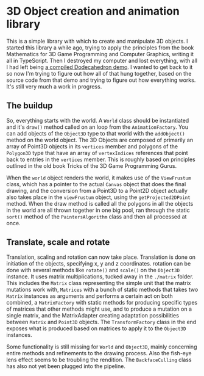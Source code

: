 # 3D Object creation and animation library

This is a simple library with which to create and manipulate 3D objects. I started this library a while ago, trying to apply the principles from the book Mathematics for 3D Game Programming and Computer Graphics, writing it all in TypeScript. Then I destroyed my computer and lost everything, with all I had left being [a compiled Dodecahedron demo](http://zzp-online-marketing.nl/js-portfolio/dodecahedron/). I wanted to get back to it so now I'm trying to figure out how all of that hung together, based on the source code from that demo and trying to figure out how everything works. It's still very much a work in progress.

## The buildup

So, everything starts with the world. A `World` class should be instantiated and it's `draw()` method called on an loop from the `AnimationFactory`. You can add objects of the `Object3D` type to that world with the `addObject()` method on the world object. The 3D Objects are composed of primarily an array of Point3D objects in its `vertices` member and polygons of the `Polygon3D` type that have an array of `vertexIndices` references that point back to entries in the `vertices` member. This is roughly based on principles outlined in the old book Tricks of the 3D Game Programming Gurus.

When the `world` object renders the world, it makes use of the `ViewFrustum` class, which has a pointer to the actual `Canvas` object that does the final drawing, and the conversion from a Point3D to a Point2D object actually also takes place in the `viewFrustum` object, using the `getProjected2DPoint` method. When the draw method is called all the polygons in all the objects in the world are all thrown together in one big pool, ran through the static `sort()` method of the `PaintersAlgorithm` class and then all processed at once.

## Translate, scale and rotate

Translation, scaling and rotation can now take place. Translation is done on initiation of the objects, specifying x, y and z coordinates. rotation can be done with several methods like `rotate()` and `scale()` on the `Object3D` instance. It uses matrix multiplications, tucked away in the `./matrix` folder. This includes the `Matrix` class representing the simple unit that the matrix mutations work with, `Matrices` with a bunch of static methods that takes two `Matrix` instances as arguments and performs a certain act on both combined, a `MatrixFactory` with static methods for producing specific types of matrices that other methods might use, and to produce a mutation on a single matrix, and the MatrixAdapter creating adaptation possibilities between `Matrix` and `Point3D` objects. The `TransformFactory` class in the end exposes what is produced based on matrices to apply it to the `Object3D` instances.

Some functionality is still missing for `World` and `Object3D`, mainly concerning entire methods and refinements to the drawing process. Also the fish-eye lens effect seems to be troubling the rendition. The `BackfaceCulling` class has also not yet been plugged into the pipeline.
